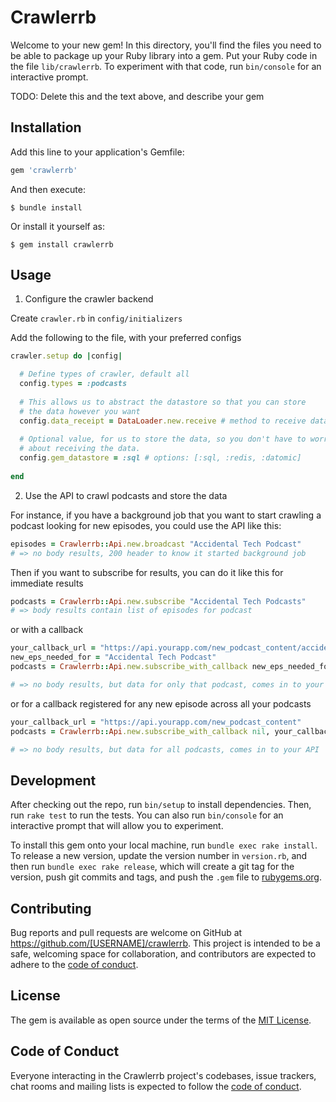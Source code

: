 # Crawlerrb

Welcome to your new gem! In this directory, you'll find the files you need to be able to package up your Ruby library into a gem. Put your Ruby code in the file `lib/crawlerrb`. To experiment with that code, run `bin/console` for an interactive prompt.

TODO: Delete this and the text above, and describe your gem

## Installation

Add this line to your application's Gemfile:

```ruby
gem 'crawlerrb'
```

And then execute:

    $ bundle install

Or install it yourself as:

    $ gem install crawlerrb

## Usage

1. Configure the crawler backend

Create `crawler.rb` in `config/initializers`

Add the following to the file, with your preferred configs

```ruby
crawler.setup do |config|

  # Define types of crawler, default all
  config.types = :podcasts
  
  # This allows us to abstract the datastore so that you can store
  # the data however you want
  config.data_receipt = DataLoader.new.receive # method to receive data
  
  # Optional value, for us to store the data, so you don't have to worry
  # about receiving the data.
  config.gem_datastore = :sql # options: [:sql, :redis, :datomic]
  
end
```

2. Use the API to crawl podcasts and store the data

For instance, if you have a background job that you want to start
crawling a podcast looking for new episodes, you could use the 
API like this:

```ruby
episodes = Crawlerrb::Api.new.broadcast "Accidental Tech Podcast"
# => no body results, 200 header to know it started background job
```

Then if you want to subscribe for results, you can do it like this
for immediate results

```ruby
podcasts = Crawlerrb::Api.new.subscribe "Accidental Tech Podcasts"
# => body results contain list of episodes for podcast
```

or with a callback

```ruby
your_callback_url = "https://api.yourapp.com/new_podcast_content/accidental-tech-podcast"
new_eps_needed_for = "Accidental Tech Podcast"
podcasts = Crawlerrb::Api.new.subscribe_with_callback new_eps_needed_for, your_callback_url

# => no body results, but data for only that podcast, comes in to your API
```

or for a callback registered for any new episode across all your podcasts

```ruby
your_callback_url = "https://api.yourapp.com/new_podcast_content"
podcasts = Crawlerrb::Api.new.subscribe_with_callback nil, your_callback_url

# => no body results, but data for all podcasts, comes in to your API
```

## Development

After checking out the repo, run `bin/setup` to install dependencies. Then, run `rake test` to run the tests. You can also run `bin/console` for an interactive prompt that will allow you to experiment.

To install this gem onto your local machine, run `bundle exec rake install`. To release a new version, update the version number in `version.rb`, and then run `bundle exec rake release`, which will create a git tag for the version, push git commits and tags, and push the `.gem` file to [rubygems.org](https://rubygems.org).

## Contributing

Bug reports and pull requests are welcome on GitHub at https://github.com/[USERNAME]/crawlerrb. This project is intended to be a safe, welcoming space for collaboration, and contributors are expected to adhere to the [code of conduct](https://github.com/[USERNAME]/crawlerrb/blob/master/CODE_OF_CONDUCT.md).


## License

The gem is available as open source under the terms of the [MIT License](https://opensource.org/licenses/MIT).

## Code of Conduct

Everyone interacting in the Crawlerrb project's codebases, issue trackers, chat rooms and mailing lists is expected to follow the [code of conduct](https://github.com/[USERNAME]/crawlerrb/blob/master/CODE_OF_CONDUCT.md).
